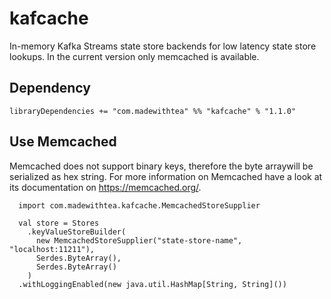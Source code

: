 # kafcache

In-memory Kafka Streams state store backends for low latency state store lookups. In the current version only memcached is available. 

## Dependency

```
libraryDependencies += "com.madewithtea" %% "kafcache" % "1.1.0" 
```

## Use Memcached 

Memcached does not support binary keys, therefore the byte arraywill be serialized as hex string. For more information on Memcached have a look at its documentation on https://memcached.org/.

```
  import com.madewithtea.kafcache.MemcachedStoreSupplier

  val store = Stores
    .keyValueStoreBuilder(
      new MemcachedStoreSupplier("state-store-name", "localhost:11211"),
      Serdes.ByteArray(),
      Serdes.ByteArray()
    )
  .withLoggingEnabled(new java.util.HashMap[String, String]())
```

